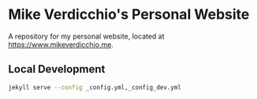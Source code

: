 Mike Verdicchio's Personal Website
==================================
A repository for my personal website, located at https://www.mikeverdicchio.me.


Local Development
-----------------
```bash
jekyll serve --config _config.yml,_config_dev.yml
```
